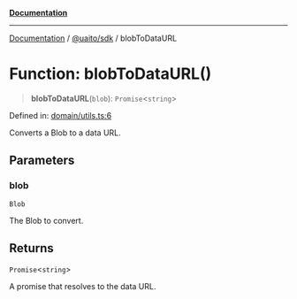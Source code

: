 [**Documentation**](../../../README.md)

***

[Documentation](../../../README.md) / [@uaito/sdk](../README.md) / blobToDataURL

# Function: blobToDataURL()

> **blobToDataURL**(`blob`): `Promise`\<`string`\>

Defined in: [domain/utils.ts:6](https://github.com/elribonazo/uaito/blob/31c0fa3f3740ebed4d8141441f73c3b47e4aa6f9/packages/sdk/src/domain/utils.ts#L6)

Converts a Blob to a data URL.

## Parameters

### blob

`Blob`

The Blob to convert.

## Returns

`Promise`\<`string`\>

A promise that resolves to the data URL.
